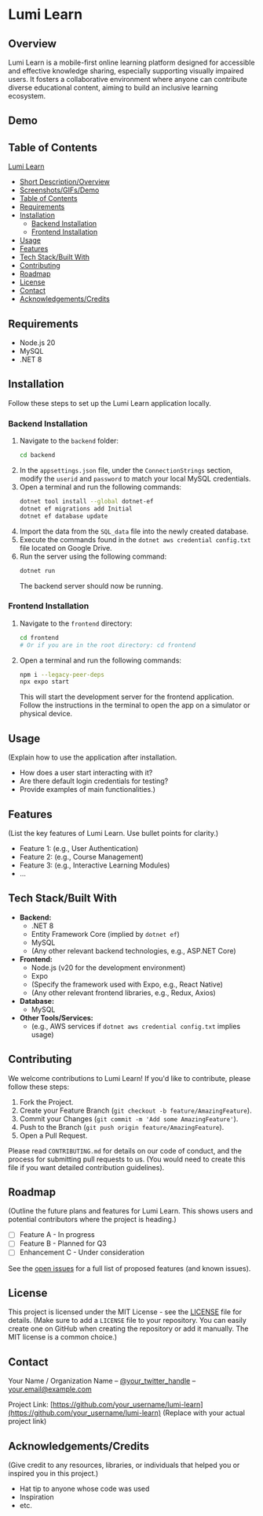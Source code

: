 # Lumi Learn

## Overview

Lumi Learn is a mobile-first online learning platform designed for accessible and effective knowledge sharing, especially supporting visually impaired users. It fosters a collaborative environment where anyone can contribute diverse educational content, aiming to build an inclusive learning ecosystem.

## Demo

## Table of Contents

[Lumi Learn](#lumi-learn)
- [Short Description/Overview](#short-descriptionoverview)
- [Screenshots/GIFs/Demo](#screenshotsgifsdemo)
- [Table of Contents](#table-of-contents)
- [Requirements](#requirements)
- [Installation](#installation)
  - [Backend Installation](#backend-installation)
  - [Frontend Installation](#frontend-installation)
- [Usage](#usage)
- [Features](#features)
- [Tech Stack/Built With](#tech-stackbuilt-with)
- [Contributing](#contributing)
- [Roadmap](#roadmap)
- [License](#license)
- [Contact](#contact)
- [Acknowledgements/Credits](#acknowledgementscredits)

## Requirements

- Node.js 20
- MySQL
- .NET 8

## Installation

Follow these steps to set up the Lumi Learn application locally.

### Backend Installation

1.  Navigate to the `backend` folder:
    ```bash
    cd backend
    ```
2.  In the `appsettings.json` file, under the `ConnectionStrings` section, modify the `userid` and `password` to match your local MySQL credentials.
3.  Open a terminal and run the following commands:
    ```bash
    dotnet tool install --global dotnet-ef
    dotnet ef migrations add Initial
    dotnet ef database update
    ```
4.  Import the data from the `SQL_data` file into the newly created database.
5.  Execute the commands found in the `dotnet aws credential config.txt` file located on Google Drive.
6.  Run the server using the following command:
    ```bash
    dotnet run
    ```
    The backend server should now be running.

### Frontend Installation

1.  Navigate to the `frontend` directory:
    ```bash
    cd frontend
    # Or if you are in the root directory: cd frontend
    ```
2.  Open a terminal and run the following commands:
    ```bash
    npm i --legacy-peer-deps
    npx expo start
    ```
    This will start the development server for the frontend application. Follow the instructions in the terminal to open the app on a simulator or physical device.

## Usage

(Explain how to use the application after installation.
- How does a user start interacting with it?
- Are there default login credentials for testing?
- Provide examples of main functionalities.)
## Features

(List the key features of Lumi Learn. Use bullet points for clarity.)
- Feature 1: (e.g., User Authentication)
- Feature 2: (e.g., Course Management)
- Feature 3: (e.g., Interactive Learning Modules)
- ...

## Tech Stack/Built With

- **Backend:**
    - .NET 8
    - Entity Framework Core (implied by `dotnet ef`)
    - MySQL
    - (Any other relevant backend technologies, e.g., ASP.NET Core)
- **Frontend:**
    - Node.js (v20 for the development environment)
    - Expo
    - (Specify the framework used with Expo, e.g., React Native)
    - (Any other relevant frontend libraries, e.g., Redux, Axios)
- **Database:**
    - MySQL
- **Other Tools/Services:**
    - (e.g., AWS services if `dotnet aws credential config.txt` implies usage)

## Contributing

We welcome contributions to Lumi Learn! If you'd like to contribute, please follow these steps:

1.  Fork the Project.
2.  Create your Feature Branch (`git checkout -b feature/AmazingFeature`).
3.  Commit your Changes (`git commit -m 'Add some AmazingFeature'`).
4.  Push to the Branch (`git push origin feature/AmazingFeature`).
5.  Open a Pull Request.

Please read `CONTRIBUTING.md` for details on our code of conduct, and the process for submitting pull requests to us. (You would need to create this file if you want detailed contribution guidelines).

## Roadmap

(Outline the future plans and features for Lumi Learn. This shows users and potential contributors where the project is heading.)
- [ ] Feature A - In progress
- [ ] Feature B - Planned for Q3
- [ ] Enhancement C - Under consideration

See the [open issues](link_to_your_issues_page) for a full list of proposed features (and known issues).

## License

This project is licensed under the MIT License - see the [LICENSE](LICENSE) file for details.
(Make sure to add a `LICENSE` file to your repository. You can easily create one on GitHub when creating the repository or add it manually. The MIT license is a common choice.)

## Contact

Your Name / Organization Name – [@your_twitter_handle](https://twitter.com/your_twitter_handle) – your.email@example.com

Project Link: [https://github.com/your_username/lumi-learn](https://github.com/your_username/lumi-learn)
(Replace with your actual project link)

## Acknowledgements/Credits

(Give credit to any resources, libraries, or individuals that helped you or inspired you in this project.)
- Hat tip to anyone whose code was used
- Inspiration
- etc.
